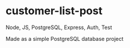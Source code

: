 # customer-list-post
Node, JS, PostgreSQL, Express, Auth, Test

Made as a simple PostgreSQL database project

